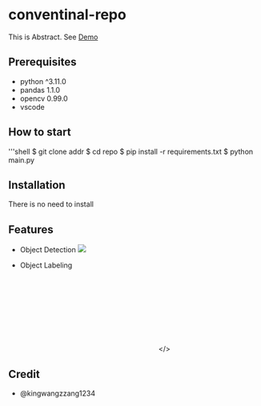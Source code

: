 # conventinal-repo
This is Abstract. See [Demo](http://www.google.com)

## Prerequisites

- python ^3.11.0
- pandas 1.1.0
- opencv 0.99.0
- vscode

## How to start

'''shell
$ git clone addr
$ cd repo
$ pip install -r requirements.txt
$ python main.py

## Installation

There is no need to install

## Features

- Object Detection
![](http://sample.gif)

- Object Labeling

<embed src></>

## Credit

- @kingwangzzang1234
